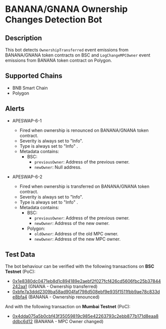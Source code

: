 # BANANA/GNANA Ownership Changes Detection Bot

## Description

This bot detects `OwnershipTransferred` event emissions from BANANA/GNANA token contracts on BSC and `LogChangeMPCOwner` event emissions from BANANA token contract on Polygon.

## Supported Chains

- BNB Smart Chain
- Polygon

## Alerts

- APESWAP-6-1
  - Fired when ownership is renounced on BANANA/GNANA token contract.
  - Severity is always set to "Info".
  - Type is always set to "Info" .
  - Metadata contains:
    - BSC:
      - `previousOwner`: Address of the previous owner.
      - `newOwner`: Null address.  
  
- APESWAP-6-2
  - Fired when ownership is transferred on BANANA/GNANA token contract.
  - Severity is always set to "Info".
  - Type is always set to "Info" .
  - Metadata contains:
    - BSC:
      - `previousOwner`: Address of the previous owner.
      - `newOwner`: Address of the new owner.
    - Polygon:
      - `oldOwner`: Address of the old MPC owner.
      - `newOwner`: Address of the new MPC owner.
  

## Test Data

The bot behaviour can be verified with the following transactions on **BSC Testnet** (PoC):
- [0x1e8380dc0471eb8d1c894189e2aebf2f027fcf426cd5606fbc25b37844242aa1](https://bscscan.com/tx/0x1e8380dc0471eb8d1c894189e2aebf2f027fcf426cd5606fbc25b37844242aa1) (GNANA - Ownership transferred)
- [0xbfe7a3ddd2309ba58ad904faf798d508ebf9e935f1511fbb9ae78c833de8bfa4](https://bscscan.com/tx/0xbfe7a3ddd2309ba58ad904faf798d508ebf9e935f1511fbb9ae78c833de8bfa4) (BANANA - Ownership renounced)

And with the following transaction on **Mumbai Testnet** (PoC):
- [0x4dda075a5b0cbf43f35059819c985e42263793c2ebb877b171d8eaa8ddbc6d12](https://mumbai.polygonscan.com/tx/0x4dda075a5b0cbf43f35059819c985e42263793c2ebb877b171d8eaa8ddbc6d12) (BANANA - MPC Owner changed)
